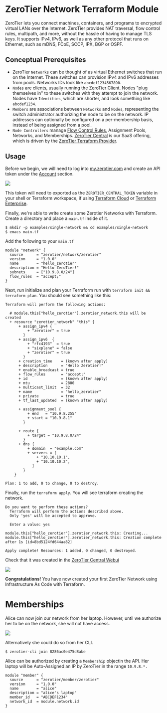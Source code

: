 # ZeroTier Network Terraform Module

ZeroTier lets you connect machines, containers, and programs to
encrypted virtual LANs over the Internet. ZeroTier provides NAT
traversal, flow control rules, multipath, and more, without the hassle
of having to manage TLS keys. It supports IPv4, IPv6, as well as any
other protocol that runs on Ethernet, such as mDNS, FCoE, SCCP, IPX,
BGP or OSPF.

## Conceptual Prerequisites

- ZeroTier `Networks` can be thought of as virtual Ethernet switches that run
  on the Internet. These switches can provision IPv4 and IPv6
  addresses from pools. Networks IDs look like `abcdef1234567890`.
- `Nodes` are clients, usually running the
  [ZeroTier Client](https://www.zerotier.com/download/). Nodes "plug
  themselves in" to these switches with they attempt to join the
  network. Nodes have `Identities`, which  are shorter, and look
  something like `abcdef1234`.
- `Members` are associations between `Networks` and `Nodes`,
  representing the switch administrator authorizing the node to be on
  the network. IP addresses can optionally be configured on a
  per-membership basis, instead of being assigned from a pool.
- `Node Controllers` manage
  [Flow Control Rules](https://www.zerotier.com/manual/#3), Assignment
  Pools, Networks, and Memberships. [ZeroTier Central](https://my.zerotier.com) is our SaaS
  offering, which is driven by the
  [ZeroTier Terraform Provider](https://registry.terraform.io/providers/zerotier/zerotier/latest).

## Usage

Before we begin, we will need to log into [my.zerotier.com](https://my.zerotier.com) and create an API
token under the [Account](https://my.zerotier.com/account) section.

![](https://i.imgur.com/h28WRpz.png)

This token will need to exported as the `ZEROTIER_CENTRAL_TOKEN` variable in your shell or
Terraform workspace, if using
[Terraform Cloud](https://app.terraform.io/) or
[Terraform Enterprise](https://www.terraform.io/docs/enterprise/index.html).

Finally, we're able to write create some Zerotier Networks with
Terraform. Create a directory and place a `main.tf` inside of it.

```
$ mkdir -p examples/single-network && cd examples/single-network
$ emacs main.tf
```

Add the following to your `main.tf`

```hcl
module "network" {
  source      = "zerotier/network/zerotier"
  version     = "1.0.0"
  name        = "hello_zerotier"
  description = "Hello ZeroTier!"
  subnets     = ["10.9.8.0/24"]
  flow_rules  = "accept;"
}
```

Next, run initialize and plan your Terraform run with `terraform init && terraform plan`.
You should see something like this:

```
Terraform will perform the following actions:

  # module.this["hello_zerotier"].zerotier_network.this will be created
  + resource "zerotier_network" "this" {
      + assign_ipv4 {
          + "zerotier" = true
        }
      + assign_ipv6  {
          + "rfc4193"  = true
          + "sixplane" = false
          + "zerotier" = true
        }
      + creation_time    = (known after apply)
      + description      = "Hello Zerotier!"
      + enable_broadcast = true
      + flow_rules       = "accept;"
      + id               = (known after apply)
      + mtu              = 2800
      + multicast_limit  = 32
      + name             = "hello_zerotier"
      + private          = true
      + tf_last_updated  = (known after apply)

      + assignment_pool {
          + end   = "10.9.8.255"
          + start = "10.9.8.1"
        }

      + route {
          + target = "10.9.8.0/24"
        }
      + dns {
          + domain  = "example.com"
          + servers = [
              + "10.10.10.1",
              + "10.10.10.2",
            ]
        }
    }

Plan: 1 to add, 0 to change, 0 to destroy.
```

Finally, run the `terraform apply`. You will see terraform creating the
network.

```
Do you want to perform these actions?
  Terraform will perform the actions described above.
  Only 'yes' will be accepted to approve.

  Enter a value: yes

module.this["hello_zerotier"].zerotier_network.this: Creating...
module.this["hello_zerotier"].zerotier_network.this: Creation complete after 1s [id=8bd5124fd644aa82]

Apply complete! Resources: 1 added, 0 changed, 0 destroyed.
```

Check that it was created in the [ZeroTier Central Webui](my.zerotier.com)

![](https://i.imgur.com/V5N04ew.png)

**Congratulations!** You have now created your first ZeroTier Network
using Infrastructure As Code with Terraform.

# Memberships

Alice can now join our network from her laptop. However, until we
authorize her to be on the network, she will not have access.

![](https://i.imgur.com/f8RXO0b.png)

Alternatively she could do so from her CLI.

```
$ zerotier-cli join 8286ac0e475d8abe
```

Alice can be authorized by creating a `Membership` objectin the
API. Her laptop will be Auto-Assigned an IP by ZeroTier in the range
`10.9.8.*.`

```hcl
module "member" {
  source      = "zerotier/member/zerotier"
  version     = "1.0.0"
  name        = "alice"
  description = "alice's laptop"
  member_id   = "ABCDEF1234"
  network_id  = module.network.id
}
```
